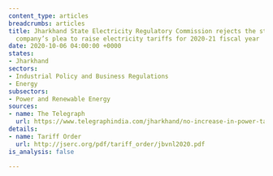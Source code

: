 ```yaml
---
content_type: articles
breadcrumbs: articles
title: Jharkhand State Electricity Regulatory Commission rejects the state distribution
  company’s plea to raise electricity tariffs for 2020-21 fiscal year
date: 2020-10-06 04:00:00 +0000
states:
- Jharkhand
sectors:
- Industrial Policy and Business Regulations
- Energy
subsectors:
- Power and Renewable Energy
sources:
- name: The Telegraph
  url: https://www.telegraphindia.com/jharkhand/no-increase-in-power-tariffs-rules-state-regulator/cid/1793675
details:
- name: Tariff Order
  url: http://jserc.org/pdf/tariff_order/jbvnl2020.pdf
is_analysis: false

---
```

